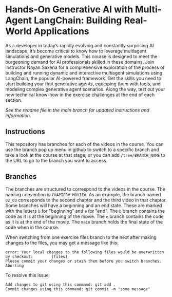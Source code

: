 # Hands-On Generative AI with Multi-Agent LangChain: Building Real-World Applications


As a developer in today’s rapidly evolving and constantly surprising AI landscape, it’s become critical to know how to leverage multiagent simulations and generative models. This course is designed to meet the burgeoning demand for AI professionals skilled in these domains. Join instructor Nayan Saxena for a comprehensive exploration of the process of building and running dynamic and interactive multiagent simulations using LangChain, the popular AI-powered framework. Get the skills you need to start building your first generative agents, equipping them with tools, and modeling complex generative agent scenarios. Along the way, test out your new technical know-how in the exercise challenges at the end of each section.

_See the readme file in the main branch for updated instructions and information._
## Instructions
This repository has branches for each of the videos in the course. You can use the branch pop up menu in github to switch to a specific branch and take a look at the course at that stage, or you can add `/tree/BRANCH_NAME` to the URL to go to the branch you want to access.

## Branches
The branches are structured to correspond to the videos in the course. The naming convention is `CHAPTER#_MOVIE#`. As an example, the branch named `02_03` corresponds to the second chapter and the third video in that chapter. 
Some branches will have a beginning and an end state. These are marked with the letters `b` for "beginning" and `e` for "end". The `b` branch contains the code as it is at the beginning of the movie. The `e` branch contains the code as it is at the end of the movie. The `main` branch holds the final state of the code when in the course.

When switching from one exercise files branch to the next after making changes to the files, you may get a message like this:

    error: Your local changes to the following files would be overwritten by checkout:        [files]
    Please commit your changes or stash them before you switch branches.
    Aborting

To resolve this issue:
	
    Add changes to git using this command: git add .
	Commit changes using this command: git commit -m "some message"


